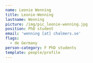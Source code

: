```yaml
---
name: Leonie Wenning
title: Leonie-Wenning
lastname: Wenning
picture: /img/pic_leonie-wenning.jpg
position: PhD student
email: 'wenning [at] chalmers.se'
flags:
  - de Germany
person-category: F PhD students
template: people/profile
---
```


